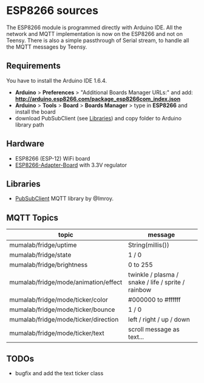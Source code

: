 ESP8266 sources
===============
The ESP8266 module is programmed directly with Arduino IDE.
All the network and MQTT implementation is now on the ESP8266 and not on Teensy.
There is also a simple passthrough of Serial stream, to handle all the MQTT messages by Teensy.

Requirements
------------
You have to install the Arduino IDE 1.6.4.
* **Arduino** > **Preferences** > "Additional Boards Manager URLs:" and add: **http://arduino.esp8266.com/package_esp8266com_index.json**
* **Arduino** > **Tools** > **Board** > **Boards Manager** > type in **ESP8266** and install the board
* download PubSubClient (see [Libraries](https://github.com/munichmakerlab/refrigerator-lights/tree/master/ESP8266#libraries)) and copy folder to Arduino library path

Hardware
--------
* ESP8266 (ESP-12) WiFi board
* [ESP8266-Adapter-Board](http://www.electrodragon.com/product/esp8266-smd-adapter-board) with 3.3V regulator

Libraries
---------
* [PubSubClient](https://github.com/Imroy/pubsubclient) MQTT library by @Imroy.

MQTT Topics
-----------
| topic                                | message                                            |
| ------------------------------------ | -------------------------------------------------- |
| mumalab/fridge/uptime                | String(millis())                                   |
| mumalab/fridge/state                 | 1 / 0                                              |
| mumalab/fridge/brightness            | 0 to 255                                           |
| mumalab/fridge/mode/animation/effect | twinkle / plasma / snake / life / sprite / rainbow |
| mumalab/fridge/mode/ticker/color     | #000000 to #ffffff                                 |
| mumalab/fridge/mode/ticker/bounce    | 1 / 0                                              |
| mumalab/fridge/mode/ticker/direction | left / right / up / down                           |
| mumalab/fridge/mode/ticker/text      | scroll message as text...                          |

TODOs
-----
* bugfix and add the text ticker class
